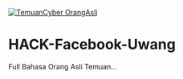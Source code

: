 [![TemuanCyber OrangAsli](https://img.shields.io/badge/TemuanCyber-OrangAsli-blue)](https://heylink.me/temuancyber/)



# HACK-Facebook-Uwang
Full Bahasa Orang Asli Temuan... 

